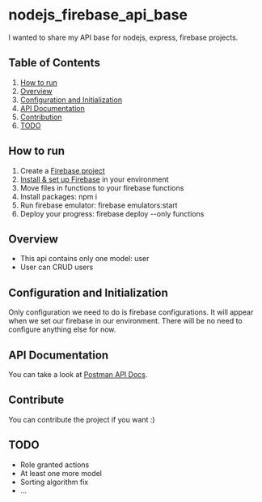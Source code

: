 # nodejs_firebase_api_base

I wanted to share my API base for nodejs, express, firebase projects.

## Table of Contents
1. [How to run](#how-to-run)
2. [Overview](#overview)
3. [Configuration and Initialization](#configuration-and-initialization)
4. [API Documentation](#api-documentation)
5. [Contribution](#contribute)
6. [TODO](#todo)

## How to run

1. Create a [Firebase project](https://console.firebase.google.com/)
2. [Install & set up Firebase](https://firebase.google.com/docs/functions/get-started) in your environment
3. Move files in functions to your firebase functions
4. Install packages: npm i
5. Run firebase emulator: firebase emulators:start
6. Deploy your progress: firebase deploy --only functions

## Overview

* This api contains only one model: user
* User can CRUD users

## Configuration and Initialization

Only configuration we need to do is firebase configurations. It will appear when we set our firebase in our environment.
There will be no need to configure anything else for now.

## API Documentation 
You can take a look at [Postman API Docs](https://www.postman.com/gold-meteor-930354/workspace/nodejs-firebase-express-api-base/overview).

## Contribute

You can contribute the project if you want :)

## TODO
- Role granted actions
- At least one more model
- Sorting algorithm fix
- ...
